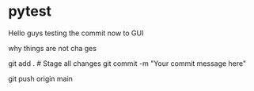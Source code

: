 # pytest

Hello guys testing the commit now to GUI

why things are not cha ges


git add .       # Stage all changes
git commit -m "Your commit message here"

git push origin main